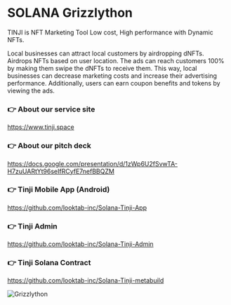 # SOLANA Grizzlython


TINJI is NFT Marketing Tool
Low cost, High performance with Dynamic NFTs.

Local businesses can attract local customers by airdropping dNFTs. Airdrops NFTs based on user location. The ads can reach customers 100% by making them swipe the dNFTs to receive them. This way, local businesses can decrease marketing costs and increase their advertising performance. Additionally, users can earn coupon benefits and tokens by viewing the ads.



### 👉 About our service site

https://www.tinji.space

### 👉  About our pitch deck

https://docs.google.com/presentation/d/1zWp6U2fSvwTA-H7zuUARtYt96seIfRCyfE7nefBBQZM

### 👉 Tinji Mobile App (Android)

https://github.com/looktab-inc/Solana-Tinji-App

### 👉 Tinji Admin

https://github.com/looktab-inc/Solana-Tinji-Admin

### 👉 Tinji Solana Contract 

https://github.com/looktab-inc/Solana-Tinji-metabuild


![Grizzlython](https://solana.com/_next/image?url=%2F_next%2Fstatic%2Fmedia%2Fhero-bg-bottom.7ba62055.svg&w=3840&q=75)
 

